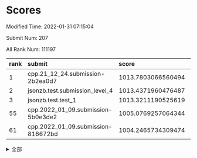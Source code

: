 # Scores

Modified Time: 2022-01-31 07:15:04

Submit Num: 207

All Rank Num: 111197

| rank |               submit               |       score        |       sigma        | pk_num |
| :--- | :--------------------------------- | :----------------- | :----------------- | :----- |
| 1    | cpp.21_12_24.submission-2b2ea0d7   | 1013.7803066560494 | 0.8076584945678383 | 2149   |
| 2    | jsonzb.test.submission_level_4     | 1013.4371960476487 | 0.8083453419862299 | 2148   |
| 3    | jsonzb.test.test_1                 | 1013.3211190525619 | 0.8212226267326381 | 2150   |
| 55   | cpp.2022_01_09.submission-5b0e3de2 | 1005.0769257064344 | 0.704833609588661  | 2150   |
| 61   | cpp.2022_01_09.submission-816672bd | 1004.2465734309474 | 0.724847182302491  | 2149   |


<details>
<summary>全部</summary>

| rank |                 submit                 |       score        |       sigma        | pk_num |
| :--- | :------------------------------------- | :----------------- | :----------------- | :----- |
| 1    | cpp.21_12_24.submission-2b2ea0d7       | 1013.7803066560494 | 0.8076584945678383 | 2149   |
| 2    | jsonzb.test.submission_level_4         | 1013.4371960476487 | 0.8083453419862299 | 2148   |
| 3    | jsonzb.test.test_1                     | 1013.3211190525619 | 0.8212226267326381 | 2150   |
| 4    | gobigger.level_3.submission_level_3_5  | 1012.9462353962467 | 0.7922749082088875 | 2142   |
| 5    | gobigger.level_3.submission_level_3_22 | 1011.940196898788  | 0.7649783729807033 | 2146   |
| 6    | gobigger.level_3.submission_level_3_39 | 1011.6489670372473 | 0.7754857830003916 | 2147   |
| 7    | gobigger.level_3.submission_level_3_27 | 1011.3235735635686 | 0.7780332707518021 | 2150   |
| 8    | gobigger.level_3.submission_level_3_10 | 1011.2051178944548 | 0.7678910384242773 | 2152   |
| 9    | gobigger.level_3.submission_level_3_26 | 1010.9572499341202 | 0.7623058735863885 | 2147   |
| 10   | gobigger.level_3.submission_level_3_45 | 1010.8916121602215 | 0.7776545550206176 | 2150   |
| 11   | gobigger.level_3.submission_level_3_8  | 1010.6924376460822 | 0.7826616854476592 | 2152   |
| 12   | gobigger.level_3.submission_level_3_44 | 1010.6177426587634 | 0.7650173053826061 | 2145   |
| 13   | gobigger.level_3.submission_level_3_0  | 1010.445332519826  | 0.7663684340061013 | 2149   |
| 14   | gobigger.level_3.submission_level_3_12 | 1010.3944939121172 | 0.7645964277552875 | 2143   |
| 15   | gobigger.level_3.submission_level_3_24 | 1010.380511749501  | 0.7711672160264915 | 2146   |
| 16   | gobigger.level_3.submission_level_3_30 | 1010.2397986104879 | 0.736926933864006  | 2146   |
| 17   | gobigger.level_3.submission_level_3_28 | 1010.0504602986588 | 0.7752310457933922 | 2155   |
| 18   | gobigger.level_3.submission_level_3_7  | 1010.025339819255  | 0.7663252055643154 | 2150   |
| 19   | gobigger.level_3.submission_level_3_20 | 1009.7500515343687 | 0.7784461928364583 | 2145   |
| 20   | gobigger.level_3.submission_level_3_40 | 1009.7081246724014 | 0.7516513472287207 | 2146   |
| 21   | gobigger.level_3.submission_level_3_16 | 1009.6984090498162 | 0.7506525520649426 | 2145   |
| 22   | gobigger.level_3.submission_level_3_36 | 1009.690212286321  | 0.7612386291792975 | 2153   |
| 23   | gobigger.level_3.submission_level_3_32 | 1009.6844499563131 | 0.7689737397143003 | 2149   |
| 24   | gobigger.level_3.submission_level_3_49 | 1009.6669115286254 | 0.7461318960024586 | 2146   |
| 25   | gobigger.level_3.submission_level_3_35 | 1009.6614009111995 | 0.7708100229380495 | 2152   |
| 26   | gobigger.level_3.submission_level_3_37 | 1009.6536082267585 | 0.7539176500966672 | 2153   |
| 27   | gobigger.level_3.submission_level_3_23 | 1009.6326207088321 | 0.7447640994859381 | 2154   |
| 28   | gobigger.level_3.submission_level_3_6  | 1009.6153043828697 | 0.7686844588491067 | 2149   |
| 29   | gobigger.level_3.submission_level_3_46 | 1009.5950844396751 | 0.7611730468063311 | 2149   |
| 30   | gobigger.level_3.submission_level_3_29 | 1009.5140532210952 | 0.7547988132041755 | 2144   |
| 31   | gobigger.level_3.submission_level_3_3  | 1009.4702610913998 | 0.7496627607033071 | 2151   |
| 32   | gobigger.level_3.submission_level_3_42 | 1009.4603210800283 | 0.7591649196266467 | 2148   |
| 33   | gobigger.level_3.submission_level_3_14 | 1009.4209057660725 | 0.7613924537235914 | 2147   |
| 34   | gobigger.level_3.submission_level_3_17 | 1009.4112407291277 | 0.7591541574708037 | 2151   |
| 35   | gobigger.level_3.submission_level_3_41 | 1009.3743574928334 | 0.7630878926908505 | 2149   |
| 36   | gobigger.level_3.submission_level_3_19 | 1009.3343019412212 | 0.7385592055781867 | 2149   |
| 37   | gobigger.level_3.submission_level_3_43 | 1009.3263839255583 | 0.7406716825886632 | 2145   |
| 38   | gobigger.level_3.submission_level_3_21 | 1009.2952689359327 | 0.7515564565037277 | 2149   |
| 39   | gobigger.level_3.submission_level_3_18 | 1009.2827017235868 | 0.7526357239042056 | 2148   |
| 40   | gobigger.level_3.submission_level_3_15 | 1009.2474909160231 | 0.7521391384572513 | 2150   |
| 41   | gobigger.level_3.submission_level_3_9  | 1009.2262770629857 | 0.750896109850183  | 2152   |
| 42   | gobigger.level_3.submission_level_3_13 | 1009.198167368486  | 0.7502086613757607 | 2144   |
| 43   | gobigger.level_3.submission_level_3_48 | 1009.0808530506957 | 0.7487567717870981 | 2150   |
| 44   | gobigger.level_3.submission_level_3_38 | 1009.0235077325158 | 0.7497069711855665 | 2150   |
| 45   | gobigger.level_3.submission_level_3_25 | 1008.9140418937895 | 0.7601208565709522 | 2148   |
| 46   | gobigger.level_3.submission_level_3_11 | 1008.8916623451817 | 0.7510773928227403 | 2148   |
| 47   | gobigger.level_3.submission_level_3_33 | 1008.7872534803769 | 0.7479357889132338 | 2150   |
| 48   | gobigger.level_3.submission_level_3_31 | 1008.6327616537166 | 0.7443391886846245 | 2147   |
| 49   | gobigger.level_3.submission_level_3_34 | 1008.5832056228656 | 0.7591869356043692 | 2149   |
| 50   | gobigger.level_3.submission_level_3_1  | 1008.4798686736544 | 0.73136130271378   | 2151   |
| 51   | gobigger.level_3.submission_level_3_2  | 1008.3581888264744 | 0.7324405385458985 | 2148   |
| 52   | gobigger.level_3.submission_level_3_4  | 1008.3513288842651 | 0.737413247116948  | 2149   |
| 53   | gobigger.level_3.submission_level_3_47 | 1007.988624440496  | 0.7458325848786521 | 2145   |
| 54   | gobigger.level_1.submission_level_1_34 | 1005.2419954182579 | 0.7349211215369189 | 2144   |
| 55   | cpp.2022_01_09.submission-5b0e3de2     | 1005.0769257064344 | 0.704833609588661  | 2150   |
| 56   | gobigger.level_1.submission_level_1_27 | 1004.3850378265995 | 0.7220804802069409 | 2149   |
| 57   | gobigger.level_1.submission_level_1_42 | 1004.3784430360282 | 0.72369487106078   | 2148   |
| 58   | gobigger.level_1.submission_level_1_6  | 1004.3033217168089 | 0.7081541907095713 | 2147   |
| 59   | gobigger.level_1.submission_level_1_47 | 1004.2766236014008 | 0.7100106630753623 | 2149   |
| 60   | gobigger.level_1.submission_level_1_0  | 1004.2533530182916 | 0.7162438849158265 | 2152   |
| 61   | cpp.2022_01_09.submission-816672bd     | 1004.2465734309474 | 0.724847182302491  | 2149   |
| 62   | gobigger.level_1.submission_level_1_49 | 1004.1943507824072 | 0.7188313922766512 | 2147   |
| 63   | gobigger.level_1.submission_level_1_8  | 1004.1170521415246 | 0.7144533159194784 | 2154   |
| 64   | gobigger.level_1.submission_level_1_19 | 1004.0573880942378 | 0.7189721314203753 | 2155   |
| 65   | gobigger.level_1.submission_level_1_43 | 1004.042415625492  | 0.7087932844257634 | 2149   |
| 66   | gobigger.level_1.submission_level_1_16 | 1003.8943153084915 | 0.7175764146126125 | 2152   |
| 67   | gobigger.level_1.submission_level_1_37 | 1003.883010456126  | 0.7170086754089363 | 2153   |
| 68   | gobigger.level_1.submission_level_1_30 | 1003.8610299181797 | 0.7098174423596052 | 2147   |
| 69   | gobigger.level_1.submission_level_1_31 | 1003.8382891323123 | 0.7152530483679305 | 2147   |
| 70   | gobigger.level_1.submission_level_1_46 | 1003.7426368179258 | 0.7238314061646746 | 2149   |
| 71   | gobigger.level_1.submission_level_1_38 | 1003.5704870950544 | 0.7078326569273189 | 2150   |
| 72   | gobigger.level_1.submission_level_1_23 | 1003.5460542504062 | 0.7204650282200423 | 2149   |
| 73   | gobigger.level_1.submission_level_1_41 | 1003.5166614199917 | 0.7214274423963669 | 2147   |
| 74   | gobigger.level_1.submission_level_1_45 | 1003.4766794215581 | 0.716467858008792  | 2149   |
| 75   | gobigger.level_1.submission_level_1_25 | 1003.4353202095006 | 0.7124640838466001 | 2150   |
| 76   | gobigger.level_1.submission_level_1_35 | 1003.4270555943029 | 0.7091179993269809 | 2147   |
| 77   | gobigger.level_1.submission_level_1_48 | 1003.3616043656153 | 0.7028700589806246 | 2150   |
| 78   | gobigger.level_1.submission_level_1_21 | 1003.3288429776435 | 0.7123460140435953 | 2144   |
| 79   | gobigger.level_1.submission_level_1_32 | 1003.2890406216796 | 0.7107846757370789 | 2148   |
| 80   | gobigger.level_1.submission_level_1_24 | 1003.1807962507384 | 0.7223113222553956 | 2148   |
| 81   | gobigger.level_1.submission_level_1_13 | 1003.1395069163598 | 0.7083579767614103 | 2149   |
| 82   | gobigger.level_1.submission_level_1_39 | 1003.1003855351053 | 0.7014931605451787 | 2150   |
| 83   | gobigger.level_1.submission_level_1_17 | 1003.0451536418858 | 0.7213855818912042 | 2153   |
| 84   | gobigger.level_1.submission_level_1_2  | 1003.0083355113641 | 0.7126691575786271 | 2150   |
| 85   | gobigger.level_1.submission_level_1_9  | 1002.9549471200825 | 0.7080808928569207 | 2151   |
| 86   | gobigger.level_1.submission_level_1_44 | 1002.9528181903438 | 0.7025992950435557 | 2147   |
| 87   | gobigger.level_1.submission_level_1_4  | 1002.9336420644632 | 0.7130732792244817 | 2152   |
| 88   | gobigger.level_1.submission_level_1_20 | 1002.9299712248104 | 0.7068608977892349 | 2145   |
| 89   | gobigger.level_1.submission_level_1_7  | 1002.9071815037678 | 0.7192904948439891 | 2146   |
| 90   | gobigger.level_1.submission_level_1_22 | 1002.865415593892  | 0.718650208631166  | 2148   |
| 91   | gobigger.level_1.submission_level_1_5  | 1002.7964157669454 | 0.7085048345766112 | 2152   |
| 92   | gobigger.level_1.submission_level_1_40 | 1002.7802380604372 | 0.7116169745455012 | 2151   |
| 93   | gobigger.level_1.submission_level_1_11 | 1002.7537165898447 | 0.7229254367438056 | 2149   |
| 94   | gobigger.level_1.submission_level_1_15 | 1002.7051292818219 | 0.7280912226480594 | 2147   |
| 95   | gobigger.level_1.submission_level_1_26 | 1002.6936810890129 | 0.7169552558572317 | 2149   |
| 96   | gobigger.level_1.submission_level_1_1  | 1002.6901200999297 | 0.711942635936394  | 2147   |
| 97   | gobigger.level_1.submission_level_1_14 | 1002.4535363408061 | 0.709337651920322  | 2150   |
| 98   | gobigger.level_1.submission_level_1_12 | 1002.21242593988   | 0.7015051974361302 | 2148   |
| 99   | gobigger.level_1.submission_level_1_28 | 1002.2067183397467 | 0.7115352901068699 | 2149   |
| 100  | gobigger.level_1.submission_level_1_10 | 1002.1980867376136 | 0.7144143006380655 | 2147   |
| 101  | gobigger.level_1.submission_level_1_29 | 1001.8644327372626 | 0.7121788717046357 | 2152   |
| 102  | gobigger.level_1.submission_level_1_33 | 1001.8200405910915 | 0.712529012074077  | 2146   |
| 103  | gobigger.level_1.submission_level_1_18 | 1001.7870508215406 | 0.7090318169429385 | 2158   |
| 104  | gobigger.level_1.submission_level_1_36 | 1001.4304051679248 | 0.7028450356874147 | 2149   |
| 105  | gobigger.level_1.submission_level_1_3  | 1000.7311732980666 | 0.7114570754892602 | 2149   |
| 106  | gobigger.random.submission_random_45   | 997.625510595356   | 0.7126532958615169 | 2147   |
| 107  | gobigger.random.submission_random_28   | 997.5315629719171  | 0.7075757366293516 | 2149   |
| 108  | gobigger.random.submission_random_8    | 997.520789680603   | 0.7189476761059684 | 2150   |
| 109  | gobigger.random.submission_random_4    | 997.3679309050715  | 0.7122153749855867 | 2148   |
| 110  | gobigger.random.submission_random_37   | 997.1851098599602  | 0.7044113073077851 | 2146   |
| 111  | gobigger.random.submission_random_20   | 997.0765713166162  | 0.7016094143806024 | 2146   |
| 112  | gobigger.random.submission_random_3    | 996.9338921288287  | 0.703400214155603  | 2153   |
| 113  | gobigger.random.submission_random_38   | 996.7597248694702  | 0.7111307442375857 | 2146   |
| 114  | gobigger.random.submission_random_19   | 996.7529596791258  | 0.7093824842377457 | 2150   |
| 115  | gobigger.random.submission_random_11   | 996.7485333280341  | 0.7097160073840099 | 2147   |
| 116  | gobigger.random.submission_random_5    | 996.6837881781418  | 0.7098239318512619 | 2148   |
| 117  | gobigger.random.submission_random_12   | 996.66146377472    | 0.7119606097520357 | 2149   |
| 118  | gobigger.random.submission_random_14   | 996.5040036008589  | 0.7200789652213155 | 2153   |
| 119  | gobigger.random.submission_random_7    | 996.4792094128246  | 0.7053587954058493 | 2149   |
| 120  | gobigger.random.submission_random_33   | 996.4639385786809  | 0.7055538001697175 | 2151   |
| 121  | gobigger.random.submission_random_40   | 996.247111265141   | 0.7180854964615929 | 2140   |
| 122  | gobigger.random.submission_random_42   | 996.1785314213057  | 0.7088332551917447 | 2148   |
| 123  | gobigger.random.submission_random_46   | 996.1557175805499  | 0.7082949774677709 | 2149   |
| 124  | gobigger.random.submission_random_27   | 996.0386082330185  | 0.7133654855009558 | 2150   |
| 125  | gobigger.random.submission_random_25   | 996.0022218367244  | 0.7191741707714582 | 2147   |
| 126  | gobigger.random.submission_random_16   | 995.9654905234185  | 0.7088154255832207 | 2150   |
| 127  | gobigger.random.submission_random_24   | 995.9537226870228  | 0.7166509949402294 | 2153   |
| 128  | gobigger.random.submission_random_30   | 995.9034094044446  | 0.7241153665947222 | 2151   |
| 129  | gobigger.random.submission_random_26   | 995.9021505215117  | 0.7029380651181442 | 2154   |
| 130  | gobigger.random.submission_random_34   | 995.8835081670812  | 0.7150220173212107 | 2148   |
| 131  | gobigger.random.submission_random_6    | 995.8796118484539  | 0.7100945149049576 | 2147   |
| 132  | gobigger.random.submission_random_17   | 995.8744511526073  | 0.7166291498909371 | 2145   |
| 133  | gobigger.random.submission_random_0    | 995.8295129191424  | 0.7203450404317332 | 2151   |
| 134  | gobigger.random.submission_random_48   | 995.760089494188   | 0.6952726235344913 | 2148   |
| 135  | gobigger.random.submission_random_43   | 995.7576491199219  | 0.7152069548520988 | 2146   |
| 136  | gobigger.random.submission_random_29   | 995.5977378138133  | 0.7175356232031286 | 2149   |
| 137  | gobigger.random.submission_random_9    | 995.5739988755715  | 0.6974357861335437 | 2150   |
| 138  | gobigger.random.submission_random_22   | 995.4827731890979  | 0.7104083482225    | 2150   |
| 139  | gobigger.random.submission_random_41   | 995.4660729569048  | 0.7117143181932662 | 2151   |
| 140  | gobigger.random.submission_random_18   | 995.4623521791387  | 0.7030309371073922 | 2151   |
| 141  | gobigger.random.submission_random_36   | 995.4574192433548  | 0.7141410631416802 | 2146   |
| 142  | gobigger.random.submission_random_47   | 995.4568539687515  | 0.709188079865994  | 2146   |
| 143  | gobigger.random.submission_random_32   | 995.4306058073523  | 0.7149577266408108 | 2150   |
| 144  | gobigger.random.submission_random_44   | 995.3784505827782  | 0.7271262675870839 | 2149   |
| 145  | gobigger.random.submission_random_10   | 995.3449153293278  | 0.7184759560311529 | 2149   |
| 146  | gobigger.random.submission_random_2    | 995.3333425052643  | 0.7081167241016202 | 2151   |
| 147  | gobigger.random.submission_random_49   | 995.3269072257176  | 0.7070432786852934 | 2150   |
| 148  | gobigger.random.submission_random_35   | 995.3143277753834  | 0.7137032550400776 | 2152   |
| 149  | gobigger.random.submission_random_31   | 995.2238519980081  | 0.7321715959585481 | 2149   |
| 150  | gobigger.random.submission_random_21   | 995.0723730588171  | 0.7040295027137368 | 2151   |
| 151  | gobigger.random.submission_random_15   | 995.0300417509999  | 0.7213884287973197 | 2151   |
| 152  | gobigger.random.submission_random_23   | 995.008211106036   | 0.7025362538968707 | 2148   |
| 153  | gobigger.random.submission_random_13   | 994.769737325406   | 0.7147958368849654 | 2148   |
| 154  | gobigger.random.submission_random_39   | 994.727870650001   | 0.715971118378236  | 2149   |
| 155  | gobigger.random.submission_random_1    | 994.480479723893   | 0.7231475665451454 | 2141   |
| 156  | gobigger.level_2.submission_level_2_16 | 993.9743165092515  | 0.7223828233501117 | 2146   |
| 157  | gobigger.level_2.submission_level_2_2  | 993.9635519098422  | 0.7321010856013123 | 2147   |
| 158  | gobigger.level_2.submission_level_2_49 | 993.9526166392692  | 0.7294935516989018 | 2148   |
| 159  | gobigger.level_2.submission_level_2_44 | 993.3842291916266  | 0.7192535636100293 | 2147   |
| 160  | gobigger.level_2.submission_level_2_4  | 993.3007406188568  | 0.7303301982984063 | 2143   |
| 161  | gobigger.level_2.submission_level_2_9  | 993.2007471479781  | 0.7289508375848284 | 2148   |
| 162  | gobigger.level_2.submission_level_2_45 | 993.1768703317542  | 0.7389596308879361 | 2156   |
| 163  | gobigger.level_2.submission_level_2_23 | 993.0641743167203  | 0.7421257913274624 | 2147   |
| 164  | gobigger.level_2.submission_level_2_15 | 993.0561434348853  | 0.7466938158082159 | 2145   |
| 165  | gobigger.level_2.submission_level_2_26 | 993.0547614487693  | 0.7369215693370104 | 2148   |
| 166  | gobigger.level_2.submission_level_2_10 | 992.8011396073941  | 0.7285355459100071 | 2149   |
| 167  | gobigger.level_2.submission_level_2_13 | 992.7954200326856  | 0.740381163503818  | 2152   |
| 168  | gobigger.level_2.submission_level_2_39 | 992.6780659608077  | 0.765038439252214  | 2149   |
| 169  | gobigger.level_2.submission_level_2_38 | 992.6461640211326  | 0.734857170182815  | 2143   |
| 170  | gobigger.level_2.submission_level_2_34 | 992.6045101986205  | 0.7318105030837617 | 2145   |
| 171  | gobigger.level_2.submission_level_2_11 | 992.4963026481702  | 0.7425839268895927 | 2150   |
| 172  | gobigger.level_2.submission_level_2_1  | 992.4704847136643  | 0.739703898411978  | 2152   |
| 173  | gobigger.level_2.submission_level_2_48 | 992.450567142475   | 0.745347075731924  | 2151   |
| 174  | gobigger.level_2.submission_level_2_3  | 992.2690199106777  | 0.7371937943181148 | 2145   |
| 175  | gobigger.level_2.submission_level_2_21 | 992.1518217221358  | 0.7451863203172074 | 2144   |
| 176  | gobigger.level_2.submission_level_2_17 | 992.1174895938253  | 0.7381307004050843 | 2149   |
| 177  | gobigger.level_2.submission_level_2_28 | 992.08145087805    | 0.7485745704969072 | 2149   |
| 178  | gobigger.level_2.submission_level_2_37 | 992.0769432936441  | 0.732183129733208  | 2151   |
| 179  | gobigger.level_2.submission_level_2_20 | 992.0460619259904  | 0.73754681472531   | 2151   |
| 180  | gobigger.level_2.submission_level_2_24 | 992.0113683879235  | 0.7301443536776954 | 2147   |
| 181  | gobigger.level_2.submission_level_2_6  | 992.0071632616579  | 0.7276019752480045 | 2148   |
| 182  | gobigger.level_2.submission_level_2_5  | 991.9662756559505  | 0.7350217976422433 | 2148   |
| 183  | gobigger.level_2.submission_level_2_33 | 991.9567869438316  | 0.7499001263529504 | 2149   |
| 184  | gobigger.level_2.submission_level_2_42 | 991.9033754582786  | 0.7538875121046062 | 2148   |
| 185  | gobigger.level_2.submission_level_2_35 | 991.8774844153616  | 0.7373555877140439 | 2151   |
| 186  | gobigger.level_2.submission_level_2_36 | 991.854850081145   | 0.7487216434211675 | 2150   |
| 187  | gobigger.level_2.submission_level_2_27 | 991.8328266781599  | 0.7612217623485199 | 2151   |
| 188  | gobigger.level_2.submission_level_2_40 | 991.776781014452   | 0.7488301944719243 | 2147   |
| 189  | gobigger.level_2.submission_level_2_30 | 991.7542163896594  | 0.7436920524587458 | 2144   |
| 190  | gobigger.level_2.submission_level_2_22 | 991.7217019226995  | 0.7462816525135662 | 2149   |
| 191  | gobigger.level_2.submission_level_2_25 | 991.6756811099987  | 0.7504887214127285 | 2147   |
| 192  | gobigger.level_2.submission_level_2_7  | 991.5714272999473  | 0.7313938935882897 | 2152   |
| 193  | gobigger.level_2.submission_level_2_19 | 991.5577396296645  | 0.7370198695522656 | 2147   |
| 194  | gobigger.level_2.submission_level_2_12 | 991.4997948602846  | 0.7396015940990264 | 2152   |
| 195  | gobigger.level_2.submission_level_2_31 | 991.4967821241091  | 0.7428578843574132 | 2151   |
| 196  | gobigger.level_2.submission_level_2_29 | 991.4347596857106  | 0.756229706346021  | 2150   |
| 197  | gobigger.level_2.submission_level_2_18 | 991.4120977484278  | 0.7557481993243987 | 2143   |
| 198  | gobigger.level_2.submission_level_2_32 | 991.3373505655293  | 0.7596341076161081 | 2152   |
| 199  | gobigger.level_2.submission_level_2_46 | 991.207476903316   | 0.7559140723759642 | 2148   |
| 200  | gobigger.level_2.submission_level_2_47 | 991.1756954547675  | 0.7549980281028199 | 2148   |
| 201  | gobigger.level_2.submission_level_2_41 | 990.8345067188279  | 0.763683503846154  | 2147   |
| 202  | gobigger.level_2.submission_level_2_8  | 990.7249598723374  | 0.7812241431446844 | 2151   |
| 203  | gobigger.level_2.submission_level_2_43 | 990.6796283368188  | 0.7641402396749295 | 2149   |
| 204  | gobigger.level_2.submission_level_2_0  | 990.6536753108784  | 0.7603085543158603 | 2151   |
| 205  | gobigger.level_2.submission_level_2_14 | 990.4241177581338  | 0.7528913273657665 | 2151   |
| 206  | gobigger.none.submission_none_1        | 978.8487437478536  | 1.2260525499111532 | 2145   |
| 207  | gobigger.none.submission_none_0        | 977.5392044099001  | 1.267941719956061  | 2153   |

</details>